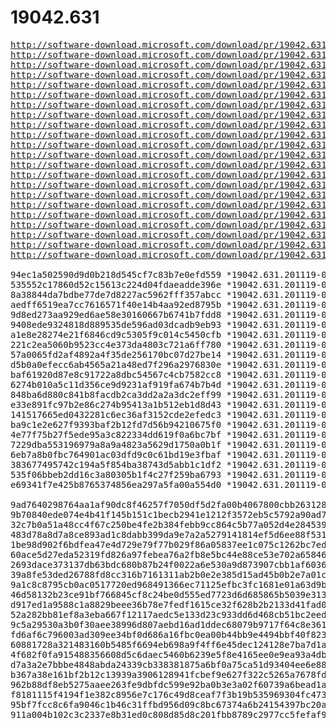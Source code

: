 # 19042.631

<pre>
<a href="http://software-download.microsoft.com/download/pr/19042.631.201119-0144.20h2_release_svc_refresh_CLIENTENTERPRISEEVAL_OEMRET_x64FRE_de-de.iso">http://software-download.microsoft.com/download/pr/19042.631.201119-0144.20h2_release_svc_refresh_CLIENTENTERPRISEEVAL_OEMRET_x64FRE_de-de.iso</a>
<a href="http://software-download.microsoft.com/download/pr/19042.631.201119-0144.20h2_release_svc_refresh_CLIENTENTERPRISEEVAL_OEMRET_x64FRE_en-gb.iso">http://software-download.microsoft.com/download/pr/19042.631.201119-0144.20h2_release_svc_refresh_CLIENTENTERPRISEEVAL_OEMRET_x64FRE_en-gb.iso</a>
<a href="http://software-download.microsoft.com/download/pr/19042.631.201119-0144.20h2_release_svc_refresh_CLIENTENTERPRISEEVAL_OEMRET_x64FRE_en-us.iso">http://software-download.microsoft.com/download/pr/19042.631.201119-0144.20h2_release_svc_refresh_CLIENTENTERPRISEEVAL_OEMRET_x64FRE_en-us.iso</a>
<a href="http://software-download.microsoft.com/download/pr/19042.631.201119-0144.20h2_release_svc_refresh_CLIENTENTERPRISEEVAL_OEMRET_x64FRE_es-es.iso">http://software-download.microsoft.com/download/pr/19042.631.201119-0144.20h2_release_svc_refresh_CLIENTENTERPRISEEVAL_OEMRET_x64FRE_es-es.iso</a>
<a href="http://software-download.microsoft.com/download/pr/19042.631.201119-0144.20h2_release_svc_refresh_CLIENTENTERPRISEEVAL_OEMRET_x64FRE_fr-fr.iso">http://software-download.microsoft.com/download/pr/19042.631.201119-0144.20h2_release_svc_refresh_CLIENTENTERPRISEEVAL_OEMRET_x64FRE_fr-fr.iso</a>
<a href="http://software-download.microsoft.com/download/pr/19042.631.201119-0144.20h2_release_svc_refresh_CLIENTENTERPRISEEVAL_OEMRET_x64FRE_it-it.iso">http://software-download.microsoft.com/download/pr/19042.631.201119-0144.20h2_release_svc_refresh_CLIENTENTERPRISEEVAL_OEMRET_x64FRE_it-it.iso</a>
<a href="http://software-download.microsoft.com/download/pr/19042.631.201119-0144.20h2_release_svc_refresh_CLIENTENTERPRISEEVAL_OEMRET_x64FRE_ja-jp.iso">http://software-download.microsoft.com/download/pr/19042.631.201119-0144.20h2_release_svc_refresh_CLIENTENTERPRISEEVAL_OEMRET_x64FRE_ja-jp.iso</a>
<a href="http://software-download.microsoft.com/download/pr/19042.631.201119-0144.20h2_release_svc_refresh_CLIENTENTERPRISEEVAL_OEMRET_x64FRE_ko-kr.iso">http://software-download.microsoft.com/download/pr/19042.631.201119-0144.20h2_release_svc_refresh_CLIENTENTERPRISEEVAL_OEMRET_x64FRE_ko-kr.iso</a>
<a href="http://software-download.microsoft.com/download/pr/19042.631.201119-0144.20h2_release_svc_refresh_CLIENTENTERPRISEEVAL_OEMRET_x64FRE_pt-br.iso">http://software-download.microsoft.com/download/pr/19042.631.201119-0144.20h2_release_svc_refresh_CLIENTENTERPRISEEVAL_OEMRET_x64FRE_pt-br.iso</a>
<a href="http://software-download.microsoft.com/download/pr/19042.631.201119-0144.20h2_release_svc_refresh_CLIENTENTERPRISEEVAL_OEMRET_x64FRE_zh-cn.iso">http://software-download.microsoft.com/download/pr/19042.631.201119-0144.20h2_release_svc_refresh_CLIENTENTERPRISEEVAL_OEMRET_x64FRE_zh-cn.iso</a>
<a href="http://software-download.microsoft.com/download/pr/19042.631.201119-0144.20h2_release_svc_refresh_CLIENTENTERPRISEEVAL_OEMRET_x64FRE_zh-tw.iso">http://software-download.microsoft.com/download/pr/19042.631.201119-0144.20h2_release_svc_refresh_CLIENTENTERPRISEEVAL_OEMRET_x64FRE_zh-tw.iso</a>
<a href="http://software-download.microsoft.com/download/pr/19042.631.201119-0144.20h2_release_svc_refresh_CLIENTENTERPRISEEVAL_OEMRET_x86FRE_de-de.iso">http://software-download.microsoft.com/download/pr/19042.631.201119-0144.20h2_release_svc_refresh_CLIENTENTERPRISEEVAL_OEMRET_x86FRE_de-de.iso</a>
<a href="http://software-download.microsoft.com/download/pr/19042.631.201119-0144.20h2_release_svc_refresh_CLIENTENTERPRISEEVAL_OEMRET_x86FRE_en-gb.iso">http://software-download.microsoft.com/download/pr/19042.631.201119-0144.20h2_release_svc_refresh_CLIENTENTERPRISEEVAL_OEMRET_x86FRE_en-gb.iso</a>
<a href="http://software-download.microsoft.com/download/pr/19042.631.201119-0144.20h2_release_svc_refresh_CLIENTENTERPRISEEVAL_OEMRET_x86FRE_en-us.iso">http://software-download.microsoft.com/download/pr/19042.631.201119-0144.20h2_release_svc_refresh_CLIENTENTERPRISEEVAL_OEMRET_x86FRE_en-us.iso</a>
<a href="http://software-download.microsoft.com/download/pr/19042.631.201119-0144.20h2_release_svc_refresh_CLIENTENTERPRISEEVAL_OEMRET_x86FRE_es-es.iso">http://software-download.microsoft.com/download/pr/19042.631.201119-0144.20h2_release_svc_refresh_CLIENTENTERPRISEEVAL_OEMRET_x86FRE_es-es.iso</a>
<a href="http://software-download.microsoft.com/download/pr/19042.631.201119-0144.20h2_release_svc_refresh_CLIENTENTERPRISEEVAL_OEMRET_x86FRE_fr-fr.iso">http://software-download.microsoft.com/download/pr/19042.631.201119-0144.20h2_release_svc_refresh_CLIENTENTERPRISEEVAL_OEMRET_x86FRE_fr-fr.iso</a>
<a href="http://software-download.microsoft.com/download/pr/19042.631.201119-0144.20h2_release_svc_refresh_CLIENTENTERPRISEEVAL_OEMRET_x86FRE_it-it.iso">http://software-download.microsoft.com/download/pr/19042.631.201119-0144.20h2_release_svc_refresh_CLIENTENTERPRISEEVAL_OEMRET_x86FRE_it-it.iso</a>
<a href="http://software-download.microsoft.com/download/pr/19042.631.201119-0144.20h2_release_svc_refresh_CLIENTENTERPRISEEVAL_OEMRET_x86FRE_ja-jp.iso">http://software-download.microsoft.com/download/pr/19042.631.201119-0144.20h2_release_svc_refresh_CLIENTENTERPRISEEVAL_OEMRET_x86FRE_ja-jp.iso</a>
<a href="http://software-download.microsoft.com/download/pr/19042.631.201119-0144.20h2_release_svc_refresh_CLIENTENTERPRISEEVAL_OEMRET_x86FRE_ko-kr.iso">http://software-download.microsoft.com/download/pr/19042.631.201119-0144.20h2_release_svc_refresh_CLIENTENTERPRISEEVAL_OEMRET_x86FRE_ko-kr.iso</a>
<a href="http://software-download.microsoft.com/download/pr/19042.631.201119-0144.20h2_release_svc_refresh_CLIENTENTERPRISEEVAL_OEMRET_x86FRE_pt-br.iso">http://software-download.microsoft.com/download/pr/19042.631.201119-0144.20h2_release_svc_refresh_CLIENTENTERPRISEEVAL_OEMRET_x86FRE_pt-br.iso</a>
<a href="http://software-download.microsoft.com/download/pr/19042.631.201119-0144.20h2_release_svc_refresh_CLIENTENTERPRISEEVAL_OEMRET_x86FRE_zh-cn.iso">http://software-download.microsoft.com/download/pr/19042.631.201119-0144.20h2_release_svc_refresh_CLIENTENTERPRISEEVAL_OEMRET_x86FRE_zh-cn.iso</a>
<a href="http://software-download.microsoft.com/download/pr/19042.631.201119-0144.20h2_release_svc_refresh_CLIENTENTERPRISEEVAL_OEMRET_x86FRE_zh-tw.iso">http://software-download.microsoft.com/download/pr/19042.631.201119-0144.20h2_release_svc_refresh_CLIENTENTERPRISEEVAL_OEMRET_x86FRE_zh-tw.iso</a>

94ec1a502590d9d0b218d545cf7c83b7e0efd559 *19042.631.201119-0144.20h2_release_svc_refresh_CLIENTENTERPRISEEVAL_OEMRET_x64FRE_de-de.iso
535552c17860d52c15613c224d04fdaeadde396e *19042.631.201119-0144.20h2_release_svc_refresh_CLIENTENTERPRISEEVAL_OEMRET_x64FRE_en-gb.iso
8a38844da7bdbe77de7d8227ac5962fff357abcc *19042.631.201119-0144.20h2_release_svc_refresh_CLIENTENTERPRISEEVAL_OEMRET_x64FRE_en-us.iso
aedff6519ea7cc7616571f40e14b4aa92ed8795b *19042.631.201119-0144.20h2_release_svc_refresh_CLIENTENTERPRISEEVAL_OEMRET_x64FRE_es-es.iso
9d8ed273aa929ed6ae58e30160667b6741b7fdd8 *19042.631.201119-0144.20h2_release_svc_refresh_CLIENTENTERPRISEEVAL_OEMRET_x64FRE_fr-fr.iso
9408ede9324818d889535de596ad03dcadb9eb93 *19042.631.201119-0144.20h2_release_svc_refresh_CLIENTENTERPRISEEVAL_OEMRET_x64FRE_it-it.iso
a1e8e28274e21f6846cd9c5305f9c014c5450cfb *19042.631.201119-0144.20h2_release_svc_refresh_CLIENTENTERPRISEEVAL_OEMRET_x64FRE_ja-jp.iso
221c2ea5060b9523cc4e373da4803c721a6ff780 *19042.631.201119-0144.20h2_release_svc_refresh_CLIENTENTERPRISEEVAL_OEMRET_x64FRE_ko-kr.iso
57a0065fd2af4892a4f35de256170bc07d27be14 *19042.631.201119-0144.20h2_release_svc_refresh_CLIENTENTERPRISEEVAL_OEMRET_x64FRE_pt-br.iso
d5b0a0efecc6ab4565a21a48ed7f296a2976830e *19042.631.201119-0144.20h2_release_svc_refresh_CLIENTENTERPRISEEVAL_OEMRET_x64FRE_zh-cn.iso
baf61920d87e8c91722a8dbc54567c4cb7582cc8 *19042.631.201119-0144.20h2_release_svc_refresh_CLIENTENTERPRISEEVAL_OEMRET_x64FRE_zh-tw.iso
6274b010a5c11d356ce9d9231af919fa674b7b4d *19042.631.201119-0144.20h2_release_svc_refresh_CLIENTENTERPRISEEVAL_OEMRET_x86FRE_de-de.iso
848ba6d880c841b8facdb2ca3dd2a2a3dc2eff99 *19042.631.201119-0144.20h2_release_svc_refresh_CLIENTENTERPRISEEVAL_OEMRET_x86FRE_en-gb.iso
e33e891fc97b2e86c274b95413a1b512eb1d8d43 *19042.631.201119-0144.20h2_release_svc_refresh_CLIENTENTERPRISEEVAL_OEMRET_x86FRE_en-us.iso
141517665ed0432281c6ec36af3152cde2efedc3 *19042.631.201119-0144.20h2_release_svc_refresh_CLIENTENTERPRISEEVAL_OEMRET_x86FRE_es-es.iso
ba9c1e2e627f9393baf2b12fd7d56b94210675f0 *19042.631.201119-0144.20h2_release_svc_refresh_CLIENTENTERPRISEEVAL_OEMRET_x86FRE_fr-fr.iso
4e77f75b27f5ede95a3c822334dd619f0a6bc7bf *19042.631.201119-0144.20h2_release_svc_refresh_CLIENTENTERPRISEEVAL_OEMRET_x86FRE_it-it.iso
7229dba553196979a8a9a4823a5629d1750a0b1f *19042.631.201119-0144.20h2_release_svc_refresh_CLIENTENTERPRISEEVAL_OEMRET_x86FRE_ja-jp.iso
6eb7a8b0fbc764901ac03dfd9c0c61bd19e3fbaf *19042.631.201119-0144.20h2_release_svc_refresh_CLIENTENTERPRISEEVAL_OEMRET_x86FRE_ko-kr.iso
383677495742c194a5f854ba38743d5abb1c1df2 *19042.631.201119-0144.20h2_release_svc_refresh_CLIENTENTERPRISEEVAL_OEMRET_x86FRE_pt-br.iso
535f06bbeb2dd16c3a80305b1f4c27f259ba6793 *19042.631.201119-0144.20h2_release_svc_refresh_CLIENTENTERPRISEEVAL_OEMRET_x86FRE_zh-cn.iso
e69341f7e425b8765374856ea297a5fa00a554d0 *19042.631.201119-0144.20h2_release_svc_refresh_CLIENTENTERPRISEEVAL_OEMRET_x86FRE_zh-tw.iso

9ad7640298764aa1af90dc8f46257f7050df5d2fa00b4067800cbb2631283a83 *19042.631.201119-0144.20h2_release_svc_refresh_CLIENTENTERPRISEEVAL_OEMRET_x64FRE_de-de.iso
9b70840ede074e4b41f145b151c1becb2941e1212f3572eb5c5792a90ad72414 *19042.631.201119-0144.20h2_release_svc_refresh_CLIENTENTERPRISEEVAL_OEMRET_x64FRE_en-gb.iso
32c7b0a51a48cc4f67c250be4fe2b384febb9cc864c5b77a052d4e2845394eac *19042.631.201119-0144.20h2_release_svc_refresh_CLIENTENTERPRISEEVAL_OEMRET_x64FRE_en-us.iso
483d78a8d7a8ce893ad1c8dabb399da9e7a2a5279141814ef5d6ee88f5314fb7 *19042.631.201119-0144.20h2_release_svc_refresh_CLIENTENTERPRISEEVAL_OEMRET_x64FRE_es-es.iso
1be98d902f6bdfea47e4d729e79f77b029f86a05837ee1c075c1262bc7ed1a60 *19042.631.201119-0144.20h2_release_svc_refresh_CLIENTENTERPRISEEVAL_OEMRET_x64FRE_fr-fr.iso
60ace5d27eda52319fd826a97febea76a2fb8e5bc44e88ce53e702a65846223e *19042.631.201119-0144.20h2_release_svc_refresh_CLIENTENTERPRISEEVAL_OEMRET_x64FRE_it-it.iso
2693dace373137db63bdc680b87b24f0022a6e530a9d873907cbb1af6036614a *19042.631.201119-0144.20h2_release_svc_refresh_CLIENTENTERPRISEEVAL_OEMRET_x64FRE_ja-jp.iso
39a8fe53ded26788fd8cc316b7161311ab2b0e2e385d15ad45b0b2e7a01c0d56 *19042.631.201119-0144.20h2_release_svc_refresh_CLIENTENTERPRISEEVAL_OEMRET_x64FRE_ko-kr.iso
9a1c8c8795cb0ac0517720ed968491366ec71125efbc3fc1681e01a63d9b2fe2 *19042.631.201119-0144.20h2_release_svc_refresh_CLIENTENTERPRISEEVAL_OEMRET_x64FRE_pt-br.iso
46d58132b23ce91bf766845cf8c24be0d555ed7723d6d685865b5039e31379a0 *19042.631.201119-0144.20h2_release_svc_refresh_CLIENTENTERPRISEEVAL_OEMRET_x64FRE_zh-cn.iso
d917ed1a9588c1a8829beee36b78e7fedf1615ce32f628b2b2133d41fad03eda *19042.631.201119-0144.20h2_release_svc_refresh_CLIENTENTERPRISEEVAL_OEMRET_x64FRE_zh-tw.iso
52a282bb81ef8a3eba667f12117aedc5e133d23c933dd6d468cb51bc2eedca65 *19042.631.201119-0144.20h2_release_svc_refresh_CLIENTENTERPRISEEVAL_OEMRET_x86FRE_de-de.iso
9c5a29530a3b0f30aee38996d807aebd16ad1ddec68079b9717f64c8e3610fb4 *19042.631.201119-0144.20h2_release_svc_refresh_CLIENTENTERPRISEEVAL_OEMRET_x86FRE_en-gb.iso
fd6af6c796003ad309ee34bf0d686a16fbc0ea00b44bb9e4494bbf40f82372c8 *19042.631.201119-0144.20h2_release_svc_refresh_CLIENTENTERPRISEEVAL_OEMRET_x86FRE_en-us.iso
60881728a321483160b5485f6694eb698a9f4ff6e45dec124128e7ba7d1a69ff *19042.631.201119-0144.20h2_release_svc_refresh_CLIENTENTERPRISEEVAL_OEMRET_x86FRE_es-es.iso
4f682f0fa915488356608d5c6daec5460b6239e5f8e4165ee0e9ea93a4dbbdd4 *19042.631.201119-0144.20h2_release_svc_refresh_CLIENTENTERPRISEEVAL_OEMRET_x86FRE_fr-fr.iso
d7a3a2e7bbbe4848abda24339cb338381875a6bf0a75ca51d93404ee6e88784d *19042.631.201119-0144.20h2_release_svc_refresh_CLIENTENTERPRISEEVAL_OEMRET_x86FRE_it-it.iso
b367a38e161bf2b12c13939a3906128941fcbef9e627f322c5265a7678fde145 *19042.631.201119-0144.20h2_release_svc_refresh_CLIENTENTERPRISEEVAL_OEMRET_x86FRE_ja-jp.iso
962b88df8eb5275aaee263fe9dbfdc599e92ba0b3e3a02f60739a6bead1ad1ec *19042.631.201119-0144.20h2_release_svc_refresh_CLIENTENTERPRISEEVAL_OEMRET_x86FRE_ko-kr.iso
f8181115f4194f1e382c8956e7c176c49d8ceaf7f3b19b535969304fc473fe9b *19042.631.201119-0144.20h2_release_svc_refresh_CLIENTENTERPRISEEVAL_OEMRET_x86FRE_pt-br.iso
95bf7fcc8c6fa9046c1b46c31ffbd956d09c8bc67374a6b24154397bc20abae5 *19042.631.201119-0144.20h2_release_svc_refresh_CLIENTENTERPRISEEVAL_OEMRET_x86FRE_zh-cn.iso
911a004b102c3c2337e8b31ed0c808d85d8c201fbb8789c2977cc5fefaf962d1 *19042.631.201119-0144.20h2_release_svc_refresh_CLIENTENTERPRISEEVAL_OEMRET_x86FRE_zh-tw.iso
</pre>

